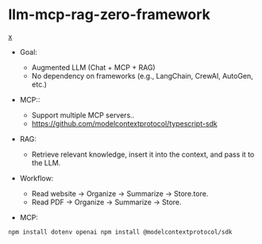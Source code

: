 # llm-mcp-rag-zero-framework

[x](https://www.anthropic.com/engineering/building-effective-agents)

- Goal: 
    - Augmented LLM (Chat + MCP + RAG)  
    - No dependency on frameworks (e.g., LangChain, CrewAI, AutoGen, etc.)

- MCP::
    - Support multiple MCP servers..
    - https://github.com/modelcontextprotocol/typescript-sdk

- RAG:
    - Retrieve relevant knowledge, insert it into the context, and pass it to the LLM. 

- Workflow:
    - Read website -> Organize -> Summarize -> Store.tore.
    - Read PDF -> Organize -> Summarize -> Store.    

- MCP:


```# Install dependencies
npm install dotenv openai npm install @modelcontextprotocol/sdk
```
